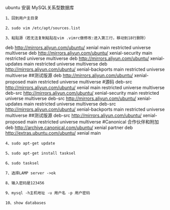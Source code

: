 ubuntu 安装 MySQL关系型数据库

    1、回到用户主目录

    2、sudo vim /etc/apt/sources.list

    3、粘贴源（若无法复制粘贴在vim .vimrc做修改:进入第三行，移动到18行删除）

deb http://mirrors.aliyun.com/ubuntu/ xenial main restricted universe multiverse deb http://mirrors.aliyun.com/ubuntu/ xenial-security main restricted universe multiverse deb http://mirrors.aliyun.com/ubuntu/ xenial-updates main restricted universe multiverse deb http://mirrors.aliyun.com/ubuntu/ xenial-backports main restricted universe multiverse ##测试版源 deb http://mirrors.aliyun.com/ubuntu/ xenial-proposed main restricted universe multiverse #源码 deb-src http://mirrors.aliyun.com/ubuntu/ xenial main restricted universe multiverse deb-src http://mirrors.aliyun.com/ubuntu/ xenial-security main restricted universe multiverse deb-src http://mirrors.aliyun.com/ubuntu/ xenial-updates main restricted universe multiverse deb-src http://mirrors.aliyun.com/ubuntu/ xenial-backports main restricted universe multiverse ##测试版源 deb-src http://mirrors.aliyun.com/ubuntu/ xenial-proposed main restricted universe multiverse #Canonical 合作伙伴和附加 deb http://archive.canonical.com/ubuntu/ xenial partner deb http://extras.ubuntu.com/ubuntu/ xenial main

    4、sudo apt-get update

    5、sudo apt-get install tasksel

    6、sudo tasksel

    7、选择LAMP server ->ok

    8、输入密码是123456

    9、mysql -h主机地址 -u 用户名 -p 用户密码

    10、show databases

